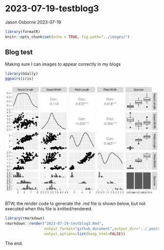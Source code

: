 2023-07-19-testblog3
================
Jason Osborne
2023-07-19

``` r
library(formatR)
knitr::opts_chunk$set(echo = TRUE, fig.path="../images/")
```

## Blog test

Making sure I can images to appear correctly in my blogs

``` r
library(GGally)
ggpairs(iris)
```

![](../images/iris-1.png)<!-- -->

BTW, the render code to generate the .md file is shown below, but not
executed when this file is knitted/rendered.

``` r
library(rmarkdown)
rmarkdown::render("2023-07-19-testblog3.Rmd",
                  output_format="github_document",output_dir="../_posts/",
                  output_options=list(keep_html=FALSE)) 
```

The end.
